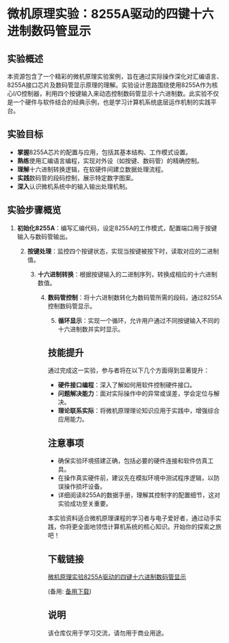 # 微机原理实验：8255A驱动的四键十六进制数码管显示

## 实验概述

本资源包含了一个精彩的微机原理实验案例，旨在通过实际操作深化对汇编语言、8255A接口芯片及数码管显示原理的理解。实验设计思路围绕使用8255A作为核心I/O控制器，利用四个按键输入来动态控制数码管显示十六进制数。此实验不仅是一个硬件与软件结合的经典示例，也是学习计算机系统底层运作机制的实践平台。

## 实验目标

- **掌握**8255A芯片的配置与应用，包括其基本结构、工作模式设置。
- **熟练**使用汇编语言编程，实现对外设（如按键、数码管）的精确控制。
- **理解**十六进制转换逻辑，在软硬件间建立数据处理流程。
- **实践**数码管的段码控制，展示特定数字图案。
- **深入**认识微机系统中的输入输出处理机制。

## 实验步骤概览

1. **初始化8255A**：编写汇编代码，设定8255A的工作模式，配置端口用于按键输入与数码管输出。

   2. **按键处理**：监控四个按键状态，实现当按键被按下时，读取对应的二进制值。

      3. **十六进制转换**：根据按键输入的二进制序列，转换成相应的十六进制数值。

         4. **数码管控制**：将十六进制数转化为数码管所需的段码，通过8255A控制数码管显示。

            5. **循环显示**：实现一个循环，允许用户通过不同按键输入不同的十六进制数并实时显示。

            ## 技能提升

            通过完成这一实验，参与者将在以下几个方面得到显著提升：

            - **硬件接口编程**：深入了解如何用软件控制硬件接口。
            - **问题解决能力**：面对实际操作中的异常或误差，学会定位与解决。
            - **理论联系实际**：将微机原理理论知识应用于实践中，增强综合应用能力。

            ## 注意事项

            - 确保实验环境搭建正确，包括必要的硬件连接和软件仿真工具。
            - 在操作真实硬件前，建议先在模拟环境中测试程序逻辑，以防误操作损坏设备。
            - 详细阅读8255A的数据手册，理解其控制字的配置细节，这对实验成功至关重要。

            本实验资料适合微机原理课程的学习者与电子爱好者，通过动手实践，你将更全面地领悟计算机系统的核心知识。开始你的探索之旅吧！

            ## 下载链接
            [微机原理实验8255A驱动的四键十六进制数码管显示](https://pan.quark.cn/s/5961c9e758de) 

            (备用: [备用下载](https://pan.baidu.com/s/1DjM87fl4cbDbwio3rh5S6g?pwd=1234))

            ## 说明

            该仓库仅用于学习交流，请勿用于商业用途。
